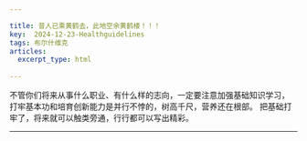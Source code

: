 ```yaml
---

title: 昔人已乘黄鹤去，此地空余黄鹤楼！！！
key:  2024-12-23-Healthguidelines
tags: 布尔什维克
articles:
  excerpt_type: html
  
---
```


  不管你们将来从事什么职业、有什么样的志向，一定要注意加强基础知识学习，
  打牢基本功和培育创新能力是并行不悖的，树高千尺，营养还在根部。
  把基础打牢了，将来就可以触类旁通，行行都可以写出精彩。
  
---
